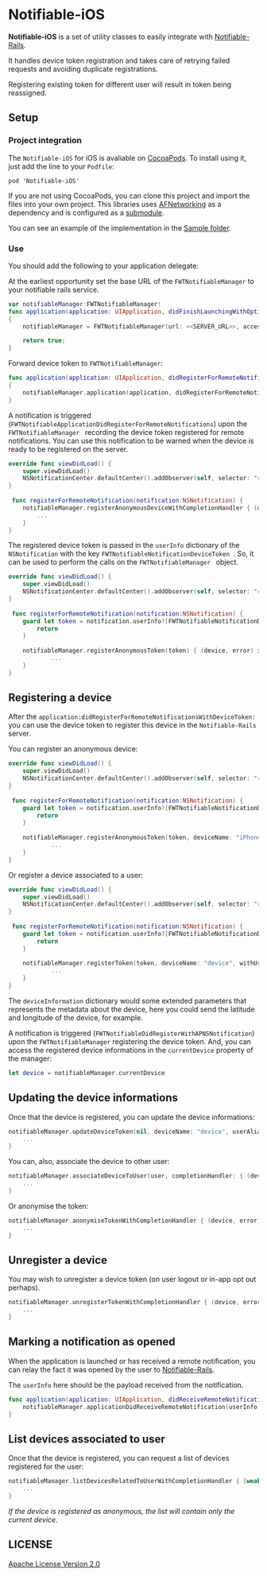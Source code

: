 # Notifiable-iOS

**Notifiable-iOS** is a set of utility classes to easily integrate with
[Notifiable-Rails](https://github.com/FutureWorkshops/Notifiable-Rails).

It handles device token registration and takes care of retrying failed requests and avoiding duplicate registrations.

Registering existing token for different user will result in token being reassigned.

## Setup

### Project integration

The `Notifiable-iOS` for iOS is avaliable on [CocoaPods](http://cocoapods.org/). To install using it, just add the line to your `Podfile`:

```
pod 'Notifiable-iOS'
```

If you are not using CocoaPods, you can clone this project and import the files into your own project. This libraries uses [AFNetworking](https://github.com/AFNetworking/AFNetworking) as a dependency and is configured as a [submodule](https://git-scm.com/docs/git-submodule).

You can see an example of the implementation in the [Sample folder](Sample).

### Use

You should add the following to your application delegate:

At the earliest opportunity set the base URL of the `FWTNotifiableManager` to your notifiable rails service.

```swift
var notifiableManager:FWTNotifiableManager!
func application(application: UIApplication, didFinishLaunchingWithOptions launchOptions: [NSObject: AnyObject]?) -> Bool
{
	notifiableManager = FWTNotifiableManager(url: <<SERVER_URL>>, accessId: <<USER_API_ACCESS_ID>>, andSecretKey: <<USER_API_SECRET_KEY>>)

	return true;
}
```

Forward device token to `FWTNotifiableManager`:

```swift
func application(application: UIApplication, didRegisterForRemoteNotificationsWithDeviceToken deviceToken: NSData) 
{
	notifiableManager.application(application, didRegisterForRemoteNotificationsWithDeviceToken: deviceToken)
}
```

A notification is triggered (`FWTNotifiableApplicationDidRegisterForRemoteNotifications`) upon the `FWTNotifiableManager ` recording the device token registered for remote notifications. You can use this notification to be warned when the device is ready to be registered on the server.

```swift
override func viewDidLoad() {
	super.viewDidLoad()
	NSNotificationCenter.defaultCenter().addObserver(self, selector: "registerForRemoteNotification:", name: FWTNotifiableApplicationDidRegisterForRemoteNotifications, object: nil)
}
 
 func registerForRemoteNotification(notification:NSNotification) {
	notifiableManager.registerAnonymousDeviceWithCompletionHandler { (device, error) in
		...
	}
}
```

The registered device token is passed in the `userInfo` dictionary of the `NSNotification` with the key `FWTNotifiableNotificationDeviceToken `. So, it can be used to perform the calls on the `FWTNotifiableManager ` object.

```swift
override func viewDidLoad() {
	super.viewDidLoad()
	NSNotificationCenter.defaultCenter().addObserver(self, selector: "registerForRemoteNotification:", name: FWTNotifiableApplicationDidRegisterForRemoteNotifications, object: nil)
}
 
 func registerForRemoteNotification(notification:NSNotification) {
	guard let token = notification.userInfo?[FWTNotifiableNotificationDeviceToken] as? NSData else {
		return
	}
	
	notifiableManager.registerAnonymousToken(token) { (device, error) in
        	...
	}
}
```

## Registering a device

After the `application:didRegisterForRemoteNotificationsWithDeviceToken:` you can use the device token to register this device in the `Notifiable-Rails` server.

You can register an anonymous device:

```swift
override func viewDidLoad() {
	super.viewDidLoad()
	NSNotificationCenter.defaultCenter().addObserver(self, selector: "registerForRemoteNotification:", name: FWTNotifiableApplicationDidRegisterForRemoteNotifications, object: nil)
}
 
 func registerForRemoteNotification(notification:NSNotification) {
	guard let token = notification.userInfo?[FWTNotifiableNotificationDeviceToken] as? NSData else {
		return
	}
	
	notifiableManager.registerAnonymousToken(token, deviceName: "iPhone", withLocale: NSLocale.autoupdatingCurrentLocale(), deviceInformation: ["onsite":true]) { (device, error) -> Void in
        	...
	}
}
```

Or register a device associated to a user:

```swift
override func viewDidLoad() {
	super.viewDidLoad()
	NSNotificationCenter.defaultCenter().addObserver(self, selector: "registerForRemoteNotification:", name: FWTNotifiableApplicationDidRegisterForRemoteNotifications, object: nil)
}
 
 func registerForRemoteNotification(notification:NSNotification) {
	guard let token = notification.userInfo?[FWTNotifiableNotificationDeviceToken] as? NSData else {
		return
	}
	
	notifiableManager.registerToken(token, deviceName: "device", withUserAlias: "user", locale: NSLocale.autoupdatingCurrentLocale(), deviceInformation: ["onsite":true]) { (device, error) -> Void in
        	...
	}
}
```

The `deviceInformation` dictionary would some extended parameters that represents the metadata about the device, here you could send the latitude and longitude of the device, for example.

A notification is triggered (`FWTNotifiableDidRegisterWithAPNSNotification`) upon the `FWTNotifiableManager` registering the device token. And, you can access the registered device informations in the `currentDevice` property of the manager:

```swift
let device = notifiableManager.currentDevice
```

## Updating the device informations

Once that the device is registered, you can update the device informations:

```swift
notifiableManager.updateDeviceToken(nil, deviceName: "device", userAlias: "user", location: NSLocale.currentLocale(), deviceInformation: ["onsite":true]) { (device, error) -> Void in
	...
}
```

You can, also, associate the device to other user:

```swift
notifiableManager.associateDeviceToUser(user, completionHandler: { (device, error) -> Void in
	...
}
```

Or anonymise the token:

```swift
notifiableManager.anonymiseTokenWithCompletionHandler { (device, error) -> Void in
	...
}
```

## Unregister a device

You may wish to unregister a device token (on user logout or in-app opt out perhaps).

```swift
notifiableManager.unregisterTokenWithCompletionHandler { (device, error) -> Void in
	...
}
```

## Marking a notification as opened
When the application is launched or has received a remote notification, you can relay the fact it was opened by the user to <a href="https://github.com/FutureWorkshops/Notifiable-Rails">Notifiable-Rails</a>.

The `userInfo` here should be the payload received from the notification.

```swift
func application(application: UIApplication, didReceiveRemoteNotification userInfo: [NSObject : AnyObject]) {       
	notifiableManager.applicationDidReceiveRemoteNotification(userInfo);
}
```

## List devices associated to user

Once that the device is registered, you can request a list of devices registered for the user:

```swift
notifiableManager.listDevicesRelatedToUserWithCompletionHandler { [weak self] (devices, error) -> Void in
	...
}
```

*If the device is registered as anonymous, the list will contain only the current device.*

## LICENSE

[Apache License Version 2.0](LICENSE)
